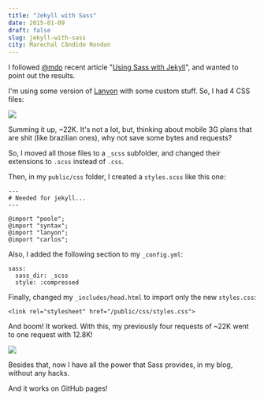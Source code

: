 ```yaml
---
title: "Jekyll with Sass"
date: 2015-01-09
draft: false
slug: jekyll-with-sass
city: Marechal Cândido Rondon
---
```


I followed [@mdo](http://markdotto.com/) recent article "[Using Sass with Jekyll](http://markdotto.com/2014/09/25/sass-and-jekyll/)", and wanted to point out the results.

I'm using some version of [Lanyon](http://lanyon.getpoole.com/) with some custom stuff. So, I had 4 CSS files:

![](Untitled-82e54acf-8300-4d8c-a8de-0349f2bce1a9.png)

Summing it up, ~22K. It's not a lot, but, thinking about mobile 3G plans that are shit (like brazilian ones), why not save some bytes and requests?

So, I moved all those files to a `_scss` subfolder, and changed their extensions to `.scss` instead of `.css`.

Then, in my `public/css` folder, I created a `styles.scss` like this one:

```
---
# Needed for jekyll...
---

@import "poole";
@import "syntax";
@import "lanyon";
@import "carlos";
```

Also, I added the following section to my `_config.yml`:

```
sass:
  sass_dir: _scss
  style: :compressed
```

Finally, changed my `_includes/head.html` to import only the new `styles.css`:

```
<link rel="stylesheet" href="/public/css/styles.css">
```

And boom! It worked. With this, my previously four requests of ~22K went to one request with 12.8K!

![](Untitled-5b66e73f-1523-47c9-bbb1-c884145882da.png)

Besides that, now I have all the power that Sass provides, in my blog, without any hacks. 

And it works on GitHub pages!